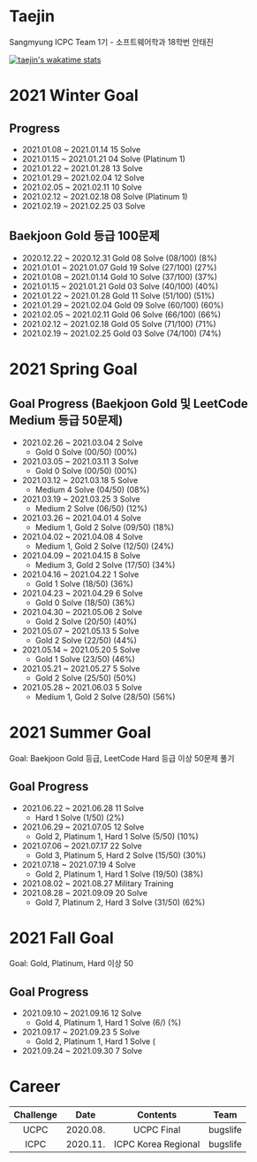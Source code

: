 # Taejin
Sangmyung ICPC Team 1기 - 소프트웨어학과 18학번 안태진

[![taejin's wakatime stats](https://github-readme-stats.vercel.app/api/wakatime?username=wrathlion&theme=dracula&layout=compact)](https://github.com/anuraghazra/github-readme-stats)



# 2021 Winter Goal
## Progress
- 2021.01.08 ~ 2021.01.14 15 Solve
- 2021.01.15 ~ 2021.01.21 04 Solve (Platinum 1)
- 2021.01.22 ~ 2021.01.28 13 Solve
- 2021.01.29 ~ 2021.02.04 12 Solve
- 2021.02.05 ~ 2021.02.11 10 Solve
- 2021.02.12 ~ 2021.02.18 08 Solve (Platinum 1)
- 2021.02.19 ~ 2021.02.25 03 Solve

## Baekjoon Gold 등급 100문제
- 2020.12.22 ~ 2020.12.31 Gold 08 Solve (08/100) (8%)
- 2021.01.01 ~ 2021.01.07 Gold 19 Solve (27/100) (27%)
- 2021.01.08 ~ 2021.01.14 Gold 10 Solve (37/100) (37%)
- 2021.01.15 ~ 2021.01.21 Gold 03 Solve (40/100) (40%)
- 2021.01.22 ~ 2021.01.28 Gold 11 Solve (51/100) (51%)
- 2021.01.29 ~ 2021.02.04 Gold 09 Solve (60/100) (60%)
- 2021.02.05 ~ 2021.02.11 Gold 06 Solve (66/100) (66%)
- 2021.02.12 ~ 2021.02.18 Gold 05 Solve (71/100) (71%)
- 2021.02.19 ~ 2021.02.25 Gold 03 Solve (74/100) (74%)

# 2021 Spring Goal
## Goal Progress (Baekjoon Gold 및 LeetCode Medium 등급 50문제)
- 2021.02.26 ~ 2021.03.04 2 Solve
  - Gold 0 Solve (00/50) (00%)
- 2021.03.05 ~ 2021.03.11 3 Solve
  - Gold 0 Solve (00/50) (00%)
- 2021.03.12 ~ 2021.03.18 5 Solve
  - Medium 4 Solve (04/50) (08%)
- 2021.03.19 ~ 2021.03.25 3 Solve
  - Medium 2 Solve (06/50) (12%)
- 2021.03.26 ~ 2021.04.01 4 Solve
  - Medium 1, Gold 2 Solve (09/50) (18%)
- 2021.04.02 ~ 2021.04.08 4 Solve
  - Medium 1, Gold 2 Solve (12/50) (24%)
- 2021.04.09 ~ 2021.04.15 8 Solve
  - Medium 3, Gold 2 Solve (17/50) (34%)
- 2021.04.16 ~ 2021.04.22 1 Solve
  - Gold 1 Solve (18/50) (36%)
- 2021.04.23 ~ 2021.04.29 6 Solve
  - Gold 0 Solve (18/50) (36%)
- 2021.04.30 ~ 2021.05.06 2 Solve
  - Gold 2 Solve (20/50) (40%)
- 2021.05.07 ~ 2021.05.13 5 Solve
  - Gold 2 Solve (22/50) (44%)
- 2021.05.14 ~ 2021.05.20 5 Solve
  - Gold 1 Solve (23/50) (46%)
- 2021.05.21 ~ 2021.05.27 5 Solve
  - Gold 2 Solve (25/50) (50%)
- 2021.05.28 ~ 2021.06.03 5 Solve
  - Medium 1, Gold 2 Solve (28/50) (56%)

# 2021 Summer Goal
Goal: Baekjoon Gold 등급, LeetCode Hard 등급 이상 50문제 풀기
## Goal Progress
- 2021.06.22 ~ 2021.06.28 11 Solve
  - Hard 1 Solve (1/50) (2%)
- 2021.06.29 ~ 2021.07.05 12 Solve
  - Gold 2, Platinum 1, Hard 1 Solve (5/50) (10%)
- 2021.07.06 ~ 2021.07.17 22 Solve
  - Gold 3, Platinum 5, Hard 2 Solve (15/50) (30%)
- 2021.07.18 ~ 2021.07.19 4 Solve
  - Gold 2, Platinum 1, Hard 1 Solve (19/50) (38%)
- 2021.08.02 ~ 2021.08.27 Military Training
- 2021.08.28 ~ 2021.09.09 20 Solve
  - Gold 7, Platinum 2, Hard 3 Solve (31/50) (62%)

# 2021 Fall Goal
Goal: Gold, Platinum, Hard 이상 50 
## Goal Progress
- 2021.09.10 ~ 2021.09.16 12 Solve
  - Gold 4, Platinum 1, Hard 1 Solve (6/) (%)
- 2021.09.17 ~ 2021.09.23 5 Solve
  - Gold 2, Platinum 1, Hard 1 Solve (
- 2021.09.24 ~ 2021.09.30 7 Solve
# Career
| Challenge | Date     | Contents            | Team     |
|:---------:|:--------:|:-------------------:|:--------:|
| UCPC      | 2020.08. | UCPC Final          | bugslife |
| ICPC      | 2020.11. | ICPC Korea Regional | bugslife |
